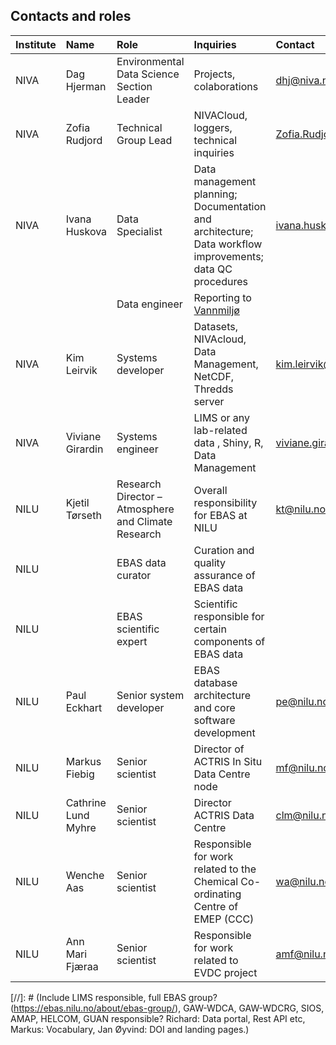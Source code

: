 ## Contacts and roles

|Institute|Name|Role|Inquiries |Contact|
|:----|:----|:----|:----|:----|
|NIVA|Dag Hjerman|Environmental Data Science Section Leader|Projects, colaborations |dhj@niva.no|
|NIVA|Zofia Rudjord|Technical Group Lead|NIVACloud, loggers, technical inquiries |Zofia.Rudjord@niva.no|
|NIVA|Ivana Huskova|Data Specialist|Data management planning; Documentation and architecture; Data workflow improvements; data QC procedures|ivana.huskova@niva.no|
| | |Data engineer|Reporting to [Vannmiljø](https://vannmiljo.miljodirektoratet.no)| |
|NIVA|Kim Leirvik|Systems developer|Datasets, NIVAcloud, Data Management, NetCDF, Thredds server|kim.leirvik@niva.no|
|NIVA|Viviane Girardin|Systems engineer|LIMS or any lab-related data , Shiny, R, Data Management|viviane.girardin@niva.no|
|NILU|Kjetil Tørseth|Research Director – Atmosphere and Climate Research|Overall responsibility for EBAS at NILU|kt@nilu.no|
|NILU| |EBAS data curator|Curation and quality assurance of EBAS data| |
|NILU| |EBAS scientific expert|Scientific responsible for certain components of EBAS data| |
|NILU|Paul Eckhart|Senior system developer|EBAS database architecture and core software development|pe@nilu.no|
|NILU|Markus Fiebig|Senior scientist|Director of ACTRIS In Situ Data Centre node|mf@nilu.no|
|NILU|Cathrine Lund Myhre|Senior scientist|Director ACTRIS Data Centre|clm@nilu.no|
|NILU|Wenche Aas|Senior scientist|Responsible for work related to the Chemical Co-ordinating Centre of EMEP (CCC)|wa@nilu.no|
|NILU|Ann Mari Fjæraa|Senior scientist|Responsible for work related to EVDC project|amf@nilu.no|


[//]: # (Include LIMS responsible, full EBAS group? (https://ebas.nilu.no/about/ebas-group/), GAW-WDCA, GAW-WDCRG, SIOS, AMAP, HELCOM, GUAN responsible? Richard: Data portal, Rest API etc, Markus: Vocabulary, Jan Øyvind: DOI and landing pages.)


